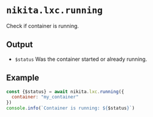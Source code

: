 
# `nikita.lxc.running`

Check if container is running.

## Output

* `$status`
  Was the container started or already running.

## Example

```js
const {$status} = await nikita.lxc.running({
  container: "my_container"
})
console.info(`Container is running: ${$status}`)
```
